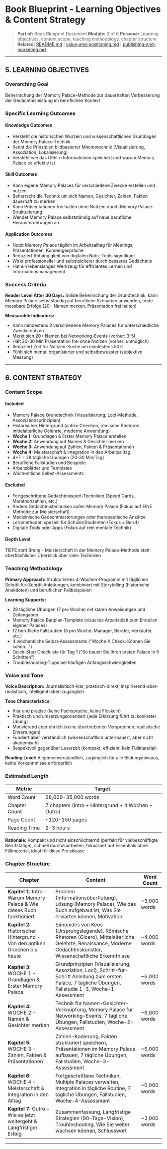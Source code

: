 # Book Blueprint - Learning Objectives & Content Strategy

> **Part of:** Book Blueprint Document
> **Module:** 3 of 6
> **Purpose:** Learning objectives, content scope, teaching methodology, chapter structure
> **Related:** [README.md](./README.md) | [value-and-positioning.md](./value-and-positioning.md) | [publishing-and-marketing.md](./publishing-and-marketing.md)

---

## 5. LEARNING OBJECTIVES

### Overarching Goal

Beherrschung der Memory Palace-Methode zur dauerhaften Verbesserung der Gedächtnisleistung im beruflichen Kontext

### Specific Learning Outcomes

#### Knowledge Outcomes
- Versteht die historischen Wurzeln und wissenschaftlichen Grundlagen der Memory Palace-Technik
- Kennt die Prinzipien bildbasierter Mnemotechnik (Visualisierung, Assoziation, Lokalisierung)
- Versteht wie das Gehirn Informationen speichert und warum Memory Palace so effektiv ist

#### Skill Outcomes
- Kann eigene Memory Palaces für verschiedene Zwecke erstellen und nutzen
- Beherrscht die Technik um sich Namen, Gesichter, Zahlen, Fakten dauerhaft zu merken
- Kann Präsentationen frei halten ohne Notizen durch Memory Palace-Strukturierung
- Wendet Memory Palace selbstständig auf neue berufliche Herausforderungen an

#### Application Outcomes
- Nutzt Memory Palace täglich im Arbeitsalltag für Meetings, Präsentationen, Kundengespräche
- Reduziert Abhängigkeit von digitalen Notiz-Tools signifikant
- Wirkt professioneller und selbstsicherer durch besseres Gedächtnis
- Hat ein lebenslanges Werkzeug für effizientes Lernen und Informationsmanagement

### Success Criteria

**Reader Level After 30 Days:** Solide Beherrschung der Grundtechnik, kann Memory Palace selbstständig auf berufliche Szenarien anwenden, erste messbare Erfolge (20+ Namen merken, Präsentation frei halten)

**Measurable Indicators:**
- Kann mindestens 3 verschiedene Memory Palaces für unterschiedliche Zwecke nutzen
- Merkt sich 20+ Namen bei Networking-Events (vorher: 3-5)
- Hält 20-30 Min Präsentation frei ohne Notizen (vorher: unmöglich)
- Reduziert Zeit für Notizen-Suche um mindestens 50%
- Fühlt sich mental organisierter und selbstbewusster (subjektive Messung)

---

## 6. CONTENT STRATEGY

### Content Scope

#### Included
- Memory Palace Grundtechnik (Visualisierung, Loci-Methode, Assoziationsprinzipien)
- Historischer Hintergrund (antike Griechen, römische Rhetoren, mittelalterliche Gelehrte, moderne Anwendung)
- **Woche 1:** Grundlagen & Erster Memory Palace erstellen
- **Woche 2:** Anwendung auf Namen & Gesichter merken
- **Woche 3:** Anwendung auf Zahlen, Fakten & Präsentationen
- **Woche 4:** Meisterschaft & Integration in den Arbeitsalltag
- 4×7 = 28 tägliche Übungen (20-30 Min/Tag)
- Berufliche Fallstudien und Beispiele
- Arbeitsblätter und Templates
- Wöchentliche Selbst-Assessments

#### Excluded
- Fortgeschrittene Gedächtnissport-Techniken (Speed Cards, Marathonzahlen, etc.)
- Andere Gedächtnistechniken außer Memory Palace (Fokus auf EINE Methode zur Meisterschaft)
- Medizinische Gedächtnisstörungen oder therapeutische Ansätze
- Lernmethoden speziell für Schüler/Studenten (Fokus = Beruf)
- Digitale Tools oder Apps (Fokus auf rein mentale Technik)

#### Depth Level
TIEFE statt Breite - Meisterschaft in der Memory Palace-Methode statt oberflächlicher Überblick über viele Techniken

### Teaching Methodology

**Primary Approach:** Strukturiertes 4-Wochen-Programm mit täglichen Schritt-für-Schritt-Anleitungen, kombiniert mit Storytelling (historische Anekdoten) und beruflichen Fallbeispielen

**Learning Supports:**
- 28 tägliche Übungen (7 pro Woche) mit klaren Anweisungen und Zeitangaben
- Memory Palace Bauplan-Template (visuelles Arbeitsblatt zum Erstellen eigener Palaces)
- 12 berufliche Fallstudien (3 pro Woche: Manager, Berater, Verkäufer, etc.)
- 4 wöchentliche Selbst-Assessments ("Woche X Check: Können Sie schon...")
- Quick-Start Checkliste für Tag 1 ("So bauen Sie Ihren ersten Palace in 5 Schritten")
- Troubleshooting-Tipps bei häufigen Anfangsschwierigkeiten

### Voice and Tone

**Voice Description:** Journalistisch-klar, praktisch-direkt, inspirierend-aber-realistisch, intelligent-aber-zugänglich

**Tone Characteristics:**
- Klar und präzise (keine Fachsprache, keine Floskeln)
- Praktisch und umsetzungsorientiert (jede Erklärung führt zu konkreter Übung)
- Motivierend aber ehrlich (keine übertriebenen Versprechen, realistische Erwartungen)
- Fundiert aber verständlich (wissenschaftlich untermauert, aber nicht akademisch)
- Respektvoll gegenüber Leserzeit (kompakt, effizient, kein Füllmaterial)

**Reading Level:** Allgemeinverständlich, zugänglich für alle Bildungsniveaus, keine Vorkenntnisse erforderlich

### Estimated Length

| Metric | Target |
|--------|--------|
| Word Count | 28,000-35,000 words |
| Chapter Count | 7 chapters (Intro + Hintergrund + 4 Wochen + Outro) |
| Page Count | ~120-150 pages |
| Reading Time | 2-3 hours |

**Rationale:** Kompakt und nicht einschüchternd (perfekt für vielbeschäftigte Berufstätige), schnell durchzuarbeiten, fokussiert auf Essentials ohne Füllmaterial, ideal für diese Preisklasse

### Chapter Structure

| Chapter | Content | Word Count |
|---------|---------|------------|
| **Kapitel 1:** Intro - Warum Memory Palace & Wie dieses Buch funktioniert | Problem (Informationsüberflutung), Lösung (Memory Palace), Wie das Buch aufgebaut ist, Was Sie erwarten können, Motivation | ~3,000 words |
| **Kapitel 2:** Historischer Hintergrund - Von den antiken Griechen bis heute | Simonides von Keos (Ursprungslegende), Römische Rhetoren (Cicero), Mittelalterliche Gelehrte, Renaissance, Moderne Gedächtniskünstler, Wissenschaftliche Erkenntnisse | ~4,000 words |
| **Kapitel 3:** WOCHE 1 - Grundlagen & Erster Memory Palace | Grundprinzipien (Visualisierung, Assoziation, Loci), Schritt-für-Schritt Anleitung zum ersten Palace, 7 tägliche Übungen, Fallstudie 1-3, Woche-1-Assessment | ~6,000 words |
| **Kapitel 4:** WOCHE 2 - Namen & Gesichter merken | Technik für Namen-Gesichter-Verknüpfung, Memory Palace für Networking-Events, 7 tägliche Übungen, Fallstudien, Woche-2-Assessment | ~6,000 words |
| **Kapitel 5:** WOCHE 3 - Zahlen, Fakten & Präsentationen | Zahlen-Kodierung, Fakten strukturiert speichern, Präsentationen im Memory Palace aufbauen, 7 tägliche Übungen, Fallstudien, Woche-3-Assessment | ~6,000 words |
| **Kapitel 6:** WOCHE 4 - Meisterschaft & Integration in den Alltag | Fortgeschrittene Techniken, Multiple Palaces verwalten, Integration in tägliche Routine, 7 tägliche Übungen, Fallstudien, Woche-4-Assessment | ~6,000 words |
| **Kapitel 7:** Outro - Wie es jetzt weitergeht & Langfristiger Erfolg | Zusammenfassung, Langfristige Strategien (90-Tage-Vision), Troubleshooting, Wie Sie weiter wachsen können, Schlusswort | ~3,000 words |

---

